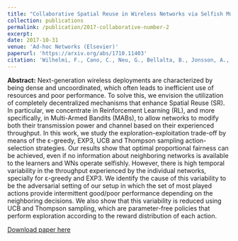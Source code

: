 ```yaml
---
title: "Collaborative Spatial Reuse in Wireless Networks via Selfish Multi-Armed Bandits"
collection: publications
permalink: /publication/2017-collaborative-number-2
excerpt: 
date: 2017-10-31
venue: 'Ad-hoc Networks (Elsevier)'
paperurl: 'https://arxiv.org/abs/1710.11403'
citation: 'Wilhelmi, F., Cano, C., Neu, G., Bellalta, B., Jonsson, A., & Barrachina-Muñoz, S. (2017). Collaborative Spatial Reuse in Wireless Networks via Selfish Multi-Armed Bandits. arXiv preprint arXiv:1710.11403.'
---
```

**Abstract:** Next-generation wireless deployments are characterized by being dense and uncoordinated, which often leads to inefficient use of resources and poor performance. To solve this, we envision the utilization of completely decentralized mechanisms that enhance Spatial Reuse (SR). In particular, we concentrate in Reinforcement Learning (RL), and more specifically, in Multi-Armed Bandits (MABs), to allow networks to modify both their transmission power and channel based on their experienced throughput. In this work, we study the exploration-exploitation trade-off by means of the ε-greedy, EXP3, UCB and Thompson sampling action-selection strategies. Our results show that optimal proportional fairness can be achieved, even if no information about neighboring networks is available to the learners and WNs operate selfishly. However, there is high temporal variability in the throughput experienced by the individual networks, specially for ε-greedy and EXP3. We identify the cause of this variability to be the adversarial setting of our setup in which the set of most played actions provide intermittent good/poor performance depending on the neighboring decisions. We also show that this variability is reduced using UCB and Thompson sampling, which are parameter-free policies that perform exploration according to the reward distribution of each action.

[Download paper here](https://arxiv.org/abs/1710.11403)